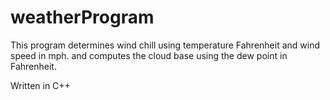 # weatherProgram
 This program determines wind chill using temperature Fahrenheit and wind speed in mph. and computes the cloud base using the dew point in Fahrenheit. 

Written in C++

